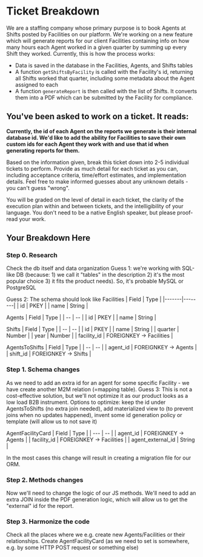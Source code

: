 # Ticket Breakdown
We are a staffing company whose primary purpose is to book Agents at Shifts posted by Facilities on our platform. We're working on a new feature which will generate reports for our client Facilities containing info on how many hours each Agent worked in a given quarter by summing up every Shift they worked. Currently, this is how the process works:

- Data is saved in the database in the Facilities, Agents, and Shifts tables
- A function `getShiftsByFacility` is called with the Facility's id, returning all Shifts worked that quarter, including some metadata about the Agent assigned to each
- A function `generateReport` is then called with the list of Shifts. It converts them into a PDF which can be submitted by the Facility for compliance.

## You've been asked to work on a ticket. It reads:

**Currently, the id of each Agent on the reports we generate is their internal database id. We'd like to add the ability for Facilities to save their own custom ids for each Agent they work with and use that id when generating reports for them.**


Based on the information given, break this ticket down into 2-5 individual tickets to perform. Provide as much detail for each ticket as you can, including acceptance criteria, time/effort estimates, and implementation details. Feel free to make informed guesses about any unknown details - you can't guess "wrong".


You will be graded on the level of detail in each ticket, the clarity of the execution plan within and between tickets, and the intelligibility of your language. You don't need to be a native English speaker, but please proof-read your work.

## Your Breakdown Here

### Step 0. Research
Check the db itself and data organization
Guess 1: we're working with SQL-like DB (because: 1) we call it "tables" in the description 2) it's the most popular choice 3) it fits the product needs). So, it's probable MySQL or PostgreSQL

Guess 2: The schema should look like
Facilities
| Field | Type   |
|-------|--------|
| id    | PKEY   |
| name  | String |

Agents
| Field | Type   |
| --    | --     |
| id    | PKEY   |
| name  | String | 

Shifts
| Field       | Type                     |
| --          | --                       |
| id          | PKEY                     |
| name        | String                   |
| quarter     | Number                   |
| year        | Number                   |
| facility_id | FOREIGNKEY -> Facilities | 

AgentsToShifts 
| Field    | Type                 |
| --       | --                   |
| agent_id | FOREIGNKEY -> Agents |
| shift_id | FOREIGNKEY -> Shifts | 

### Step 1. Schema changes
As we need to add an extra id for an agent for some specific Facility - we have create another M2M relation (=mapping table). 
Guess 3: This is not a cost-effective solution, but we'll not optimize it as our product looks as a low load B2B instrument. Options to optimize: keep the id under AgentsToShifts (no extra join needed), add materialized view to (to prevent joins when no updates happened), invent some id generation policy or template (will allow us to not save it)

AgentFacilityCard
| Field             | Type                     |
| ---               | --                       |
| agent_id          | FOREIGNKEY -> Agents     |
| facility_id       | FOREIGNKEY -> Facilities |
| agent_external_id | String                   | 

In the most cases this change will result in creating a migration file for our ORM.

### Step 2. Methods changes
Now we'll need to change the logic of our JS methods.
We'll need to add an extra JOIN inside the PDF generation logic, which will allow us to get the "external" id for the report.

### Step 3. Harmonize the code
Check all the places where we e.g. create new Agents/Facilities or their relationships. Create AgentFacilityCard (as we need to set is somewhere, e.g. by some HTTP POST request or something else)
